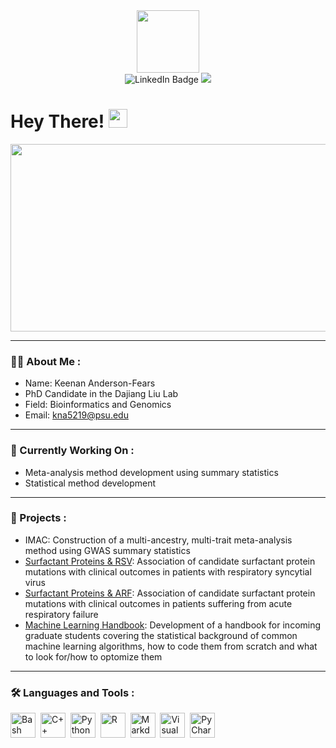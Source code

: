 <div id="header" align="center">
  <img src="https://media.giphy.com/media/M9gbBd9nbDrOTu1Mqx/giphy.gif" width="100"/>

  <div
  <a href="www.linkedin.com/in/keenananderson-fears">
    <img src="https://img.shields.io/badge/LinkedIn-blue?style=for-the-badge&logo=linkedin&logoColor=white" alt="LinkedIn Badge"/>
  </a>
  <a href="https://sites.psu.edu/keenanfears/">
    <img src="https://img.shields.io/badge/Personal Website-white?style=for-the-badge&logo=safarie&logoColor=fff"/>
  </a>
</div>

<img src="https://komarev.com/ghpvc/?username=FrostyFears&style=flat-square&color=blue" alt=""/>

</div>

<h1>
  Hey There!
  <img src="https://media.giphy.com/media/hvRJCLFzcasrR4ia7z/giphy.gif" width="30px"/>
</h1>

<div align="center">
  <img src="https://media.giphy.com/media/dWesBcTLavkZuG35MI/giphy.gif" width="600" height="300"/>
</div>

---

### :man_technologist: About Me :

- Name: Keenan Anderson-Fears
- PhD Candidate in the Dajiang Liu Lab
- Field: Bioinformatics and Genomics
- Email: kna5219@psu.edu

---

### :memo: Currently Working On :

- Meta-analysis method development using summary statistics
- Statistical method development

---

### :dna: Projects :

- IMAC: Construction of a multi-ancestry, multi-trait meta-analysis method using GWAS summary statistics
- [Surfactant Proteins & RSV](https://www.ncbi.nlm.nih.gov/pmc/articles/PMC9317530/): Association of candidate surfactant protein mutations with clinical outcomes in patients with respiratory syncytial virus
- [Surfactant Proteins & ARF](https://onlinelibrary.wiley.com/doi/10.1111/ped.15672): Association of candidate surfactant protein mutations with clinical outcomes in patients suffering from acute respiratory failure
- [Machine Learning Handbook](https://github.com/FrostyFears/Machine-Learning-Tutorial): Development of a handbook for incoming graduate students covering the statistical background of common machine learning algorithms, how to code them from scratch and what to look for/how to optomize them

---

### :hammer_and_wrench: Languages and Tools :

<div>
  <img src="https://img.shields.io/badge/Bash-4EAA25?logo=gnubash&logoColor=fff" title="Bash" alt="Bash" width="40" height="40"/>&nbsp;
  <img src="https://img.shields.io/badge/C++-%2300599C.svg?logo=c%2B%2B&logoColor=white" title="C++" alt="C++" width="40" height="40"/>&nbsp;
  <img src="https://img.shields.io/badge/Python-3776AB?logo=python&logoColor=fff" title="Python" alt="Python" width="40" height="40"/>&nbsp;
  <img src="https://img.shields.io/badge/R-%23276DC3.svg?logo=r&logoColor=white" title="R" alt="R" width="40" height="40"/>&nbsp;
  <img src="https://img.shields.io/badge/Markdown-%23000000.svg?logo=markdown&logoColor=white" title="Markdown" alt="Markdown" width="40" height="40"/>&nbsp;
  <img src="https://img.shields.io/badge/Visual%20Studio-5C2D91.svg?&logo=visual-studio&logoColor=white" title="Visual Studio" alt="Visual Studio" width="40" height="40"/>&nbsp;
  <img src="https://img.shields.io/badge/PyCharm-143?logo=pycharm&logoColor=black&color=black&labelColor=green" title="PyCharm" alt="PyCharm" width="40" height="40"/>&nbsp;
</div>

<!--
**FrostyFears/FrostyFears** is a ✨ _special_ ✨ repository because its `README.md` (this file) appears on your GitHub profile.

Here are some ideas to get you started:

- 🔭 I’m currently working on ...
- 🌱 I’m currently learning ...
- 👯 I’m looking to collaborate on ...
- 🤔 I’m looking for help with ...
- 💬 Ask me about ...
- 📫 How to reach me: ...
- 😄 Pronouns: ...
- ⚡ Fun fact: ...
-->
